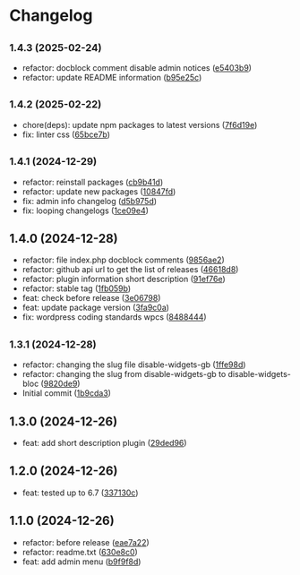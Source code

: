# Changelog

## <small>1.4.3 (2025-02-24)</small>

* refactor: docblock comment disable admin notices ([e5403b9](https://github.com/yukyhendiawan/disable-widgets-block/commit/e5403b9))
* refactor: update README information ([b95e25c](https://github.com/yukyhendiawan/disable-widgets-block/commit/b95e25c))

## <small>1.4.2 (2025-02-22)</small>

* chore(deps): update npm packages to latest versions ([7f6d19e](https://github.com/yukyhendiawan/disable-widgets-block/commit/7f6d19e))
* fix: linter css ([65bce7b](https://github.com/yukyhendiawan/disable-widgets-block/commit/65bce7b))

## <small>1.4.1 (2024-12-29)</small>

* refactor: reinstall packages ([cb9b41d](https://github.com/yukyhendiawan/disable-widgets-block/commit/cb9b41d))
* refactor: update new packages ([10847fd](https://github.com/yukyhendiawan/disable-widgets-block/commit/10847fd))
* fix: admin info changelog ([d5b975d](https://github.com/yukyhendiawan/disable-widgets-block/commit/d5b975d))
* fix: looping changelogs ([1ce09e4](https://github.com/yukyhendiawan/disable-widgets-block/commit/1ce09e4))

## 1.4.0 (2024-12-28)

* refactor: file index.php docblock comments ([9856ae2](https://github.com/yukyhendiawan/disable-widgets-block/commit/9856ae2))
* refactor: github api url to get the list of releases ([46618d8](https://github.com/yukyhendiawan/disable-widgets-block/commit/46618d8))
* refactor: plugin information short description ([91ef76e](https://github.com/yukyhendiawan/disable-widgets-block/commit/91ef76e))
* refactor: stable tag ([1fb059b](https://github.com/yukyhendiawan/disable-widgets-block/commit/1fb059b))
* feat: check before release ([3e06798](https://github.com/yukyhendiawan/disable-widgets-block/commit/3e06798))
* feat: update package version ([3fa9c0a](https://github.com/yukyhendiawan/disable-widgets-block/commit/3fa9c0a))
* fix: wordpress coding standards wpcs ([8488444](https://github.com/yukyhendiawan/disable-widgets-block/commit/8488444))

## <small>1.3.1 (2024-12-28)</small>

* refactor: changing the slug file disable-widgets-gb ([1ffe98d](https://github.com/yukyhendiawan/disable-widgets-block/commit/1ffe98d))
* refactor: changing the slug from disable-widgets-gb to disable-widgets-bloc ([9820de9](https://github.com/yukyhendiawan/disable-widgets-block/commit/9820de9))
* Initial commit ([1b9cda3](https://github.com/yukyhendiawan/disable-widgets-block/commit/1b9cda3))

## 1.3.0 (2024-12-26)

* feat: add short description plugin ([29ded96](https://github.com/yukyhendiawan/disable-widgets-block/commit/29ded96))

## 1.2.0 (2024-12-26)

* feat: tested up to 6.7 ([337130c](https://github.com/yukyhendiawan/disable-widgets-block/commit/337130c))

## 1.1.0 (2024-12-26)

* refactor: before release ([eae7a22](https://github.com/yukyhendiawan/disable-widgets-block/commit/eae7a22))
* refactor: readme.txt ([630e8c0](https://github.com/yukyhendiawan/disable-widgets-block/commit/630e8c0))
* feat: add admin menu ([b9f9f8d](https://github.com/yukyhendiawan/disable-widgets-block/commit/b9f9f8d))
